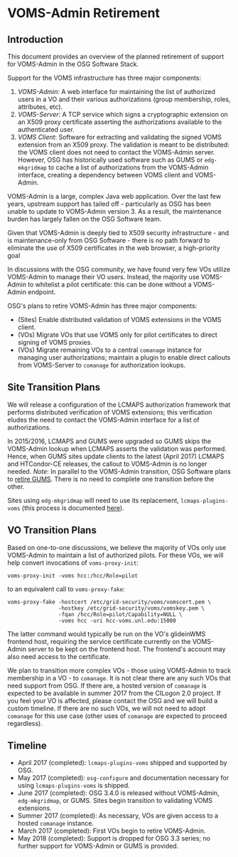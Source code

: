 
VOMS-Admin Retirement
=====================

Introduction
------------

This document provides an overview of the planned retirement of support for VOMS-Admin
in the OSG Software Stack.

Support for the VOMS infrastructure has three major components:

1.  *VOMS-Admin*: A web interface for maintaining the list of authorized users in
    a VO and their various authorizations (group membership, roles, attributes, etc).
2.  *VOMS-Server*: A TCP service which signs a cryptographic extension on an X509
    proxy certificate asserting the authorizations available to the authenticated user.
3.  *VOMS Client*: Software for extracting and validating the signed VOMS extension from
    an X509 proxy.  The validation is meant to be distributed: the VOMS client does not
    need to contact the VOMS-Admin server.  However, OSG has historically used software
    such as GUMS or `edg-mkgridmap` to cache a list of authorizations from the VOMS-Admin
    interface, creating a dependency between VOMS client and VOMS-Admin.

VOMS-Admin is a large, complex Java web application.  Over the last
few years, upstream support has tailed off - particularly as OSG has been unable
to update to VOMS-Admin version 3.  As a result, the maintenance burden has largely
fallen on the OSG Software team.

Given that VOMS-Admin is deeply tied to X509 security infrastructure - and is
maintenance-only from OSG Software - there is no path forward to eliminate the use
of X509 certificates in the web browser, a high-priority goal

In discussions with the OSG community, we have found very few VOs utilize VOMS-Admin
to manage their VO users.  Instead, the majority use VOMS-Admin to whitelist a pilot
certificate: this can be done without a VOMS-Admin endpoint.

OSG's plans to retire VOMS-Admin has three major components:

- (Sites) Enable distributed validation of VOMS extensions in the VOMS client.
- (VOs) Migrate VOs that use VOMS only for pilot certificates to direct signing
  of VOMS proxies.
- (VOs) Migrate remaining VOs to a central `comanage` instance for managing user
  authorizations; maintain a plugin to enable direct callouts from VOMS-Server
  to `comanage` for authorization lookups.

Site Transition Plans
---------------------
We will release a configuration of the LCMAPS authorization framework that performs
distributed verification of VOMS extensions; this verification eludes the need to
contact the VOMS-Admin interface for a list of authorizations.

In 2015/2016, LCMAPS and GUMS were upgraded so GUMS skips the VOMS-Admin lookup when
LCMAPS asserts the validation was performed.  Hence, when GUMS sites update clients to the
latest (April 2017) LCMAPS and HTCondor-CE releases, the callout to VOMS-Admin is no longer
needed. _Note_: In parallel to the VOMS-Admin transition, OSG Software plans to [retire GUMS](gums-retire.md).
There is no need to complete one transition before the other.

Sites using `edg-mkgridmap` will need to use its replacement, `lcmaps-plugins-voms` (this
process is documented [here](https://www.opensciencegrid.org/docs/release/release_series/#migrating-from-edg-mkgridmap-to-lcmaps-voms-plugin.md)).

VO Transition Plans
-------------------

Based on one-to-one discussions, we believe the majority of VOs only use VOMS-Admin to maintain
a list of authorized pilots.  For these VOs, we will help convert invocations of `voms-proxy-init`:

```
voms-proxy-init -voms hcc:/hcc/Role=pilot
```

to an equivalent call to `voms-proxy-fake`:

```
voms-proxy-fake -hostcert /etc/grid-security/voms/vomscert.pem \
                -hostkey /etc/grid-security/voms/vomskey.pem \
                -fqan /hcc/Role=pilot/Capability=NULL \
                -voms hcc -uri hcc-voms.unl.edu:15000
```

The latter command would typically be run on the VO's glideinWMS frontend host, requiring the service certificate
currently on the VOMS-Admin server to be kept on the frontend host.  The frontend's account may also need access
to the certificate.

We plan to transition more complex VOs - those using VOMS-Admin to track membership in a VO - to `comanage`.  It is
not clear there are any such VOs that need support from OSG.  If there are, a hosted version of `comanage` is expected
to be available in summer 2017 from the CILogon 2.0 project.  If you feel your VO is affected, please contact the
OSG and we will build a custom timeline.  If there are no such VOs, we will not need to adopt `comanage` for this
use case (other uses of `comanage` are expected to proceed regardless).

Timeline
--------

- April 2017 (completed): `lcmaps-plugins-voms` shipped and supported by OSG.
- May 2017 (completed): `osg-configure` and documentation necessary for using `lcmaps-plugins-voms` is shipped.
- June 2017 (completed): OSG 3.4.0 is released without VOMS-Admin, `edg-mkgridmap`, or GUMS.  Sites begin transition
  to validating VOMS extensions.
- Summer 2017 (completed): As necessary, VOs are given access to a hosted `comanage` instance.
- March 2017 (completed): First VOs begin to retire VOMS-Admin.
- May 2018 (completed): Support is dropped for OSG 3.3 series; no further support for VOMS-Admin or GUMS is provided.

